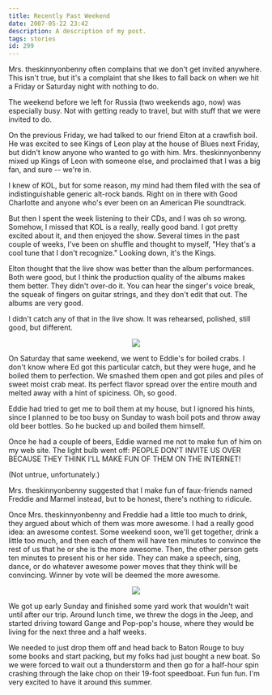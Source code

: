```yaml
---
title: Recently Past Weekend
date: 2007-05-22 23:42
description: A description of my post.
tags: stories
id: 299
---
```

Mrs. theskinnyonbenny often complains that we don't get invited anywhere.  This isn't true, but it's a complaint that she likes to fall back on when we hit a Friday or Saturday night with nothing to do.

The weekend before we left for Russia (two weekends ago, now) was especially busy.  Not with getting ready to travel, but with stuff that we were invited to do.

On the previous Friday, we had talked to our friend Elton at a crawfish boil.  He was excited to see Kings of Leon play at the house of Blues next Friday, but didn't know anyone who wanted to go with him.  Mrs. theskinnyonbenny mixed up Kings of Leon with someone else, and proclaimed that I was a big fan, and sure -- we're in.

I knew of KOL, but for some reason, my mind had them filed with the sea of indistinguishable generic alt-rock bands.  Right on in there with Good Charlotte and anyone who's ever been on an American Pie soundtrack.  

But then I spent the week listening to their CDs, and I was oh so wrong.  Somehow, I missed that KOL is a really, really good band.  I got pretty excited about it, and then enjoyed the show.  Several times in the past couple of weeks, I've been on shuffle and thought to myself, "Hey that's a cool tune that I don't recognize."  Looking down, it's the Kings.

Elton thought that the live show was better than the album performances.  Both were good, but I think the production quality of the albums makes them better.  They didn't over-do it.  You can hear the singer's voice break, the squeak of fingers on guitar strings, and they don't edit that out.  The albums are very good.  

I didn't catch any of that in the live show.  It was rehearsed, polished, still good, but different.

<center><img src="/img/greenline.gif"></center>

On Saturday that same weekend, we went to Eddie's for boiled crabs.  I don't know where Ed got this particular catch, but they were huge, and he boiled them to perfection.  We smashed them open and got piles and piles of sweet moist crab meat.  Its perfect flavor spread over the entire mouth and melted away with a hint of spiciness.  Oh, so good.

Eddie had tried to get me to boil them at my house, but I ignored his hints, since I planned to be too busy on Sunday to wash boil pots and throw away old beer bottles.  So he bucked up and boiled them himself.

Once he had a couple of beers, Eddie warned me not to make fun of him on my web site.  The light bulb went off:  PEOPLE DON'T INVITE US OVER BECAUSE THEY THINK I'LL MAKE FUN OF THEM ON THE INTERNET!

(Not untrue, unfortunately.)

Mrs. theskinnyonbenny suggested that I make fun of faux-friends named Freddie and Marmel instead, but to be honest, there's nothing to ridicule.

Once Mrs. theskinnyonbenny and Freddie had a little too much to drink, they argued about which of them was more awesome.  I had a really good idea:  an awesome contest.  Some weekend soon, we'll get together, drink a little too much, and then each of them will have ten minutes to convince the rest of us that he or she is the more awesome.  Then, the other person gets ten minutes to present his or her side.  They can make a speech, sing, dance, or do whatever awesome power moves that they think will be convincing.  Winner by vote will be deemed the more awesome.

<center><img src="/img/greenline.gif"></center>

We got up early Sunday and finished some yard work that wouldn't wait until after our trip.  Around lunch time, we threw the dogs in the Jeep, and started driving toward Gange and Pop-pop's house, where they would be living for the next three and a half weeks.

We needed to just drop them off and head back to Baton Rouge to buy some books and start packing, but my folks had just bought a new boat.  So we were forced to wait out a thunderstorm and then go for a half-hour spin crashing through the lake chop on their 19-foot speedboat.  Fun fun fun.  I'm very excited to have it around this summer.

